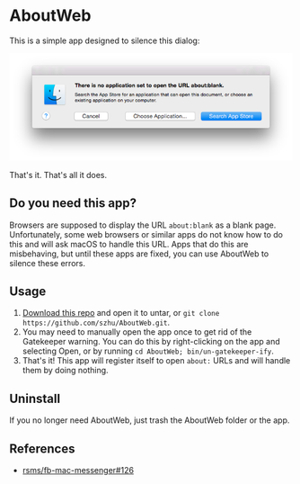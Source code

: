 AboutWeb
========

This is a simple app designed to silence this dialog:

![error message](doc/error.png)

That's it. That's all it does.


Do you need this app?
---------------------

Browsers are supposed to display the URL `about:blank` as a blank page.
Unfortunately, some web browsers or similar apps do not know how to do this and
will ask macOS to handle this URL. Apps that do this are misbehaving, but until
these apps are fixed, you can use AboutWeb to silence these errors.


Usage
-----

1. [Download this repo](https://github.com/szhu/AboutWeb/archive/master.tar.gz)
   and open it to untar, or `git clone https://github.com/szhu/AboutWeb.git`.
2. You may need to manually open the app once to get rid of the Gatekeeper
   warning. You can do this by right-clicking on the app and selecting Open, or
   by running `cd AboutWeb; bin/un-gatekeeper-ify`.
3. That's it! This app will register itself to open `about:` URLs and will
   handle them by doing nothing.


Uninstall
---------

If you no longer need AboutWeb, just trash the AboutWeb folder or the app.


References
----------

- [rsms/fb-mac-messenger#126](https://github.com/rsms/fb-mac-messenger/issues/126)
